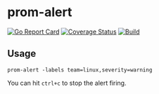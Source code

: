 # prom-alert

[![Go Report Card](https://goreportcard.com/badge/github.com/postfinance/prom-alert)](https://goreportcard.com/report/github.com/postfinance/prom-alert)
[![Coverage Status](https://coveralls.io/repos/github/postfinance/prom-alert/badge.svg?branch=master)](https://coveralls.io/github/postfinance/prom-alert?branch=master)
[![Build](https://github.com/postfinance/prom-alert/workflows/push/badge.svg)](https://github.com/postfinance/prom-alert/actions?query=workflow%3Apush)

## Usage

```
prom-alert -labels team=linux,severity=warning
```

You can hit `ctrl+c` to stop the alert firing.
